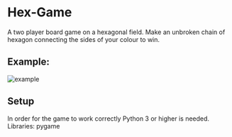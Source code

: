 # Hex-Game
A two player board game on a hexagonal field.
Make an unbroken chain of hexagon connecting the sides of your colour to win.

## Example:
![example](/img/example.jpg)

## Setup
In order for the game to work correctly Python 3 or higher is needed. 
Libraries: pygame
